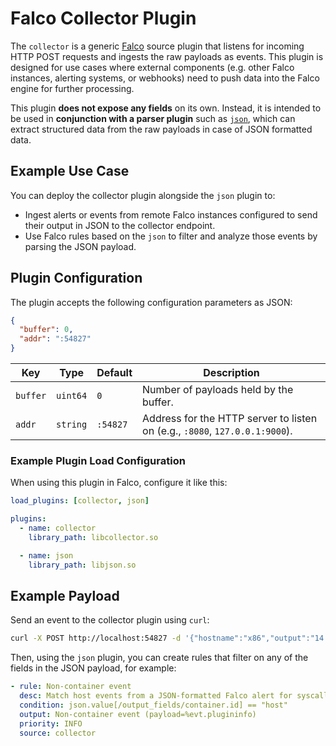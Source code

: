 # Falco Collector Plugin


The `collector` is a generic [Falco](https://falco.org) source plugin that listens for incoming HTTP POST requests and ingests the raw payloads as events. This plugin is designed for use cases where external components (e.g. other Falco instances, alerting systems, or webhooks) need to push data into the Falco engine for further processing.

This plugin **does not expose any fields** on its own. Instead, it is intended to be used in **conjunction with a parser plugin** such as [`json`](https://github.com/falcosecurity/plugins/tree/main/plugins/json), which can extract structured data from the raw payloads in case of JSON formatted data.

## Example Use Case

You can deploy the collector plugin alongside the `json` plugin to:

- Ingest alerts or events from remote Falco instances configured to send their output in JSON to the collector endpoint.
- Use Falco rules based on the `json` to filter and analyze those events by parsing the JSON payload.

## Plugin Configuration

The plugin accepts the following configuration parameters as JSON:

```json
{
  "buffer": 0,
  "addr": ":54827"
}
```

| Key      | Type     | Default     | Description                                                                 |
| -------- | -------- | ----------- | --------------------------------------------------------------------------- |
| `buffer` | `uint64` | `0`         | Number of payloads held by the buffer.                                      |
| `addr`   | `string` | `:54827`    | Address for the HTTP server to listen on (e.g., `:8080`, `127.0.0.1:9000`). |

### Example Plugin Load Configuration

When using this plugin in Falco, configure it like this:

```yaml
load_plugins: [collector, json]

plugins:
  - name: collector
    library_path: libcollector.so

  - name: json
    library_path: libjson.so
```

## Example Payload

Send an event to the collector plugin using `curl`:

```bash
curl -X POST http://localhost:54827 -d '{"hostname":"x86","output":"14:50:34.502309868: Warning Sensitive file opened for reading by non-trusted program (file=/etc/shadow gparent=sudo ggparent=zsh gggparent=kitty evt_type=openat user=root user_uid=0 user_loginuid=1000 process=cat proc_exepath=/usr/bin/cat parent=sudo command=cat /etc/shadow terminal=34820 container_id=host container_name=host)","output_fields":{"container.id":"host","container.name":"host","evt.time":1746622234502309868,"evt.type":"openat","fd.name":"/etc/shadow","proc.aname[2]":"sudo","proc.aname[3]":"zsh","proc.aname[4]":"kitty","proc.cmdline":"cat /etc/shadow","proc.exepath":"/usr/bin/cat","proc.name":"cat","proc.pname":"sudo","proc.tty":34820,"user.loginuid":1000,"user.name":"root","user.uid":0},"priority":"Warning","rule":"Read sensitive file untrusted","source":"syscall","tags":["T1555","container","filesystem","host","maturity_stable","mitre_credential_access"],"time":"2025-05-07T12:50:34.502309868Z"}'
```

Then, using the `json` plugin, you can create rules that filter on any of the fields in the JSON payload, for example:

```yaml
- rule: Non-container event
  desc: Match host events from a JSON-formatted Falco alert for syscall source.
  condition: json.value[/output_fields/container.id] == "host"
  output: Non-container event (payload=%evt.plugininfo)
  priority: INFO
  source: collector
```